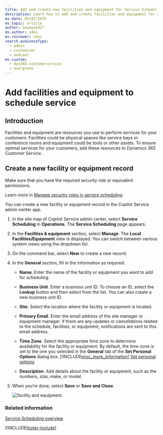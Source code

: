 ```yaml
---
title: Add and create new facilities and equipment for Service Scheduling in Dynamics 365 Customer Service
description: Learn how to add and create facilities and equipment for service scheduling in Dynamics 365 Customer Service.
ms.date: 05/07/2025
ms.topic: article
author: Soumyasd27
ms.author: sdas
ms.reviewer: sdas
search.audienceType: 
  - admin
  - customizer
  - enduser
ms.custom: 
  - dyn365-customerservice
  - evergreen
---
```


# Add facilities and equipment to schedule service

## Introduction

Facilities and equipment are resources you use to perform services for your customers. Facilities could be physical spaces like service bays or conference rooms and equipment could be tools or other assets. To ensure optimal services for your customers, add these resources to Dynamics 365 Customer Service.  

## Create a new facility or equipment record

Make sure that you have the required security role or equivalent permissions. 

Learn more in [Manage security roles in service scheduling](manage-security-roles.md).

You can create a new facility or equipment record in the Copilot Service admin center app.

1. In the site map of Copilot Service admin center, select **Service Scheduling** in **Operations**. The **Service Scheduling** page appears.
1. In the **Facilities & equipment** section, select **Manage**. The **Local Facilities/Equipment** view is displayed. You can switch between various system views using the dropdown list.
  
1. On the command bar, select **New** to create a new record. 
  
1.  In the **General** section, fill in the information as required:  
  
    - **Name**. Enter the name of the facility or equipment you want to add for scheduling.  
  
    - **Business Unit**. Enter a business unit ID. To choose an ID, select the **Lookup** button and then select from the list. You can also create a new business unit ID.
  
    - **Site**. Select the location where the facility or equipment is located.
  
    - **Primary Email**. Enter the email address of the site manager or equipment manager. If there are any updates or cancellations related to the schedule, facilities, or equipment, notifications are sent to this email address.  
  
    - **Time Zone**. Select the appropriate time zone to determine availability for the facility or equipment. By default, the time zone is set to the one you selected in the **General** tab of the **Set Personal Options** dialog box. [!INCLUDE[proc_more_information](../../includes/proc-more-information.md)] [Set personal options](../../customerengagement/on-premises/basics/set-personal-options.md)  
  
    - **Description**. Add details about the facility or equipment, such as the numbers, size, make, or model.  
  
1.  When you’re done, select **Save** or **Save and Close**.  

    ![facility and equipment.](../media/facilities_equipment_1.png)

### Related information

[Service Scheduling overview](basics-service-service-scheduling.md)


[!INCLUDE[footer-include](../../includes/footer-banner.md)]
